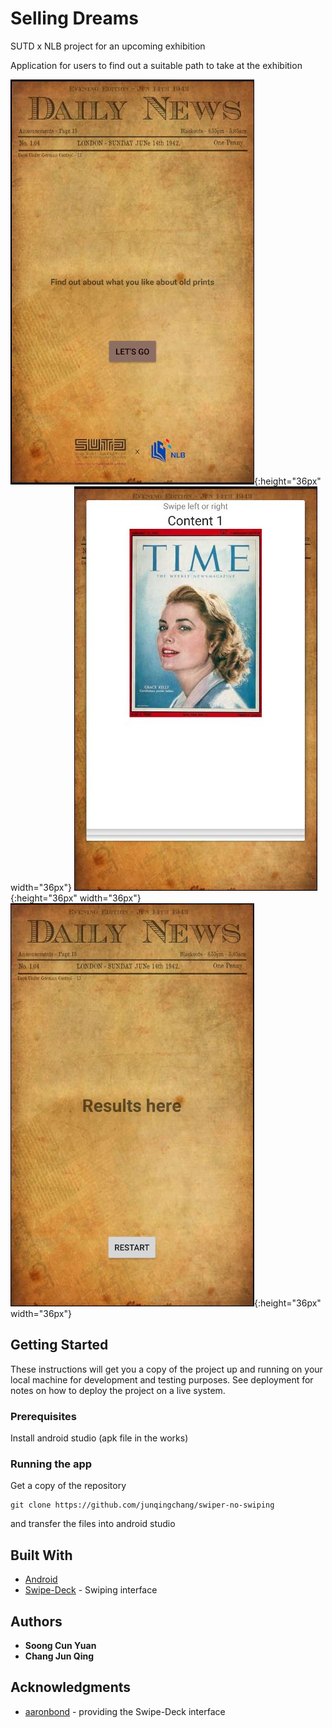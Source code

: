 # Selling Dreams
SUTD x NLB project for an upcoming exhibition

Application for users to find out a suitable path to take at the exhibition

![alt text](https://github.com/junqingchang/swiper-no-swiping/blob/master/Screenshots/ss1.JPG){:height="36px" width="36px"}
![alt text](https://github.com/junqingchang/swiper-no-swiping/blob/master/Screenshots/ss2.JPG){:height="36px" width="36px"}
![alt text](https://github.com/junqingchang/swiper-no-swiping/blob/master/Screenshots/ss3.JPG){:height="36px" width="36px"}
## Getting Started

These instructions will get you a copy of the project up and running on your local machine for development and testing purposes. See deployment for notes on how to deploy the project on a live system.

### Prerequisites

Install android studio (apk file in the works)

### Running the app

Get a copy of the repository
```
git clone https://github.com/junqingchang/swiper-no-swiping
```

and transfer the files into android studio

## Built With

* [Android](https://www.android.com/)
* [Swipe-Deck](https://github.com/aaronbond/Swipe-Deck) - Swiping interface

## Authors

* **Soong Cun Yuan**
* **Chang Jun Qing**

## Acknowledgments
* [aaronbond](https://github.com/aaronbond) - providing the Swipe-Deck interface
